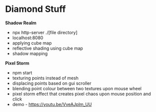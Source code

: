 # Diamond Stuff

**Shadow Realm**
- npx http-server ./[file directory]
- localhost:8080 
- applying cube map
- reflective shading using cube map
- shadow mapping

**Pixel Storm**
- npm start
- texturing points instead of mesh
- displacing points based on gui scroller
- blending point colour between two textures upon mouse wheel
- pixel storm effect that creates pixel chaos upon mouse position and click
- demo - https://youtu.be/VveAJplm_UU
